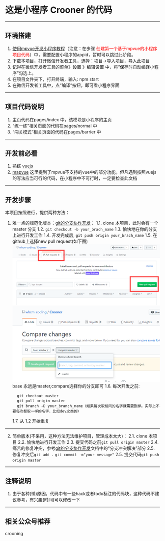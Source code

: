# 这是小程序 Crooner 的代码
___

## 环境搭建
1. [使用mpvue开发小程序教程](https://www.jianshu.com/p/6f8d74be3ff8)（注意：在步骤 <font color='red'>创建第一个基于mpvue的小程序项目代码</font>）中，需要配置小程序的appid，暂时可以跳过此阶段。
2. 下载本项目，打开微信开发者工具，选择：项目->导入项目，导入此项目
3. 记得在微信开发者工具的菜单》设置 》编辑设置 中，将“保存时自动编译小程序”勾选上。
4. 在项目文件夹下，打开终端，输入: npm start
5. 在微信开发者工具中，点“编译”按钮，即可看小程序界面
___

## 项目代码说明
1. 主页代码在pages/index 中，该模块是小程序的主页
2. “练一练”相关页面的代码在pages/normal 中
3. “闯关模式”相关页面的代码在pages/barrier 中
___

## 开发前必看
1. 熟练 [vuejs](https://cn.vuejs.org/v2/guide/)
2. [mapvue](http://mpvue.com/mpvue/) 这里提到了mpvue不支持的vue中的部分功能。但凡遇到按照vuejs的写法应当可行的代码，在小程序中不可行时，一定要检查此文档
___

## 开发步骤
本项目按照进行，提供两种方法：
1. 难一点的规范化版本：[git的分支协作开发](https://segmentfault.com/a/1190000011010729)：
  1.1. clone 本项目，此时会有一个 master 分支
  1.2. ```git checkout -b your_brach_name```
  1.3. 愉快地在你的分支上进行开发工作
  1.4. 开发完成后, ```git push origin your_brach_name```
  1.5. 在github上选择new pull request(如下图)
  ![new pull request ](./readmeImgs/mr.png)
  ![new pull request ](./readmeImgs/mr2.png)
       base 永远是master,compare选择你的分支即可
  1.6. 每次开发之前:

    ```
      git checkout master
      git pull origin master
      git branch -D your_branch_name（如果每次取相同的名字就需要删掉。实际上不要每次都取一样的名字，比如dev之类的）
    ```
    
    1.7. 从 1.2 开始重复

***
2. 简单版本(不采用，这种方法无法维护项目，管理成本太大)：
  2.1. clone 本项目
  2.2. 愉快地进行开发工作
  2.3. 提交代码之前```git pull origin master```
  2.4. 痛苦的修复冲突，参考[git的分支协作开发](https://segmentfault.com/a/1190000011010729)文档中的“分支冲突解决”部分
  2.5. 修复冲突后```git add .``` ```git commit -m"your message"```
  2.5. 提交代码```git push origin master```
***

## 注释说明
1. 由于各种(懒)原因，代码中有一些hack或者todo标注的代码块，这种代码不建议参考，有兴趣(时间)可以修改一下
___
## 相关公众号推荐
crooning



